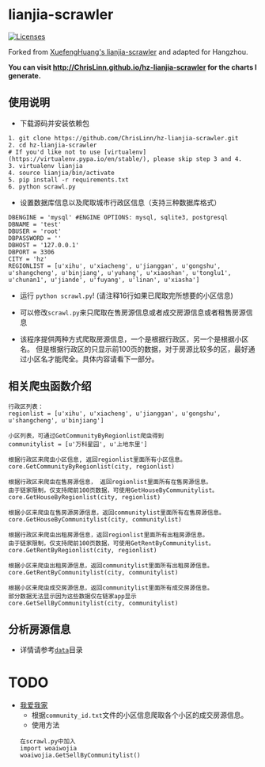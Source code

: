 # lianjia-scrawler
[![Licenses](https://img.shields.io/badge/license-bsd-orange.svg)](https://opensource.org/licenses/BSD-3-Clause)

Forked from [XuefengHuang's lianjia-scrawler](https://github.com/XuefengHuang/lianjia-scrawler) and adapted for Hangzhou.

__You can visit http://ChrisLinn.github.io/hz-lianjia-scrawler for the charts I generate.__

## 使用说明
+ 下载源码并安装依赖包
```
1. git clone https://github.com/ChrisLinn/hz-lianjia-scrawler.git
2. cd hz-lianjia-scrawler
# If you'd like not to use [virtualenv](https://virtualenv.pypa.io/en/stable/), please skip step 3 and 4.
3. virtualenv lianjia
4. source lianjia/bin/activate
5. pip install -r requirements.txt
6. python scrawl.py
```

+ 设置数据库信息以及爬取城市行政区信息（支持三种数据库格式）
```
DBENGINE = 'mysql' #ENGINE OPTIONS: mysql, sqlite3, postgresql
DBNAME = 'test'
DBUSER = 'root'
DBPASSWORD = ''
DBHOST = '127.0.0.1'
DBPORT = 3306
CITY = 'hz'
REGIONLIST = [u'xihu', u'xiacheng', u'jianggan', u'gongshu', u'shangcheng', u'binjiang', u'yuhang', u'xiaoshan', u'tonglu1', u'chunan1', u'jiande', u'fuyang', u'linan', u'xiasha']
```

+ 运行 `python scrawl.py`! (请注释16行如果已爬取完所想要的小区信息)

+ 可以修改`scrawl.py`来只爬取在售房源信息或者成交房源信息或者租售房源信息

+ 该程序提供两种方式爬取房源信息，一个是根据行政区，另一个是根据小区名。 但是根据行政区的只显示前100页的数据，对于房源比较多的区，最好通过小区名才能爬全。具体内容请看下一部分。


## 相关爬虫函数介绍
```
行政区列表：
regionlist = [u'xihu', u'xiacheng', u'jianggan', u'gongshu', u'shangcheng', u'binjiang']

小区列表，可通过GetCommunityByRegionlist爬虫得到
communitylist = [u'万科星园', u'上地东里']

根据行政区来爬虫小区信息, 返回regionlist里面所有小区信息。
core.GetCommunityByRegionlist(city, regionlist)

根据行政区来爬虫在售房源信息， 返回regionlist里面所有在售房源信息。
由于链家限制，仅支持爬前100页数据，可使用GetHouseByCommunitylist。
core.GetHouseByRegionlist(city, regionlist)

根据小区来爬虫在售房源房源信息，返回communitylist里面所有在售房源信息。
core.GetHouseByCommunitylist(city, communitylist)

根据行政区来爬虫出租房源信息，返回regionlist里面所有出租房源信息。
由于链家限制，仅支持爬前100页数据，可使用GetRentByCommunitylist。
core.GetRentByRegionlist(city, regionlist)

根据小区来爬虫出租房源信息，返回communitylist里面所有出租房源信息。
core.GetRentByCommunitylist(city, communitylist)

根据小区来爬虫成交房源信息，返回communitylist里面所有成交房源信息。
部分数据无法显示因为这些数据仅在链家app显示
core.GetSellByCommunitylist(city, communitylist)

```


## 分析房源信息
+ 详情请参考[`data`](https://github.com/ChrisLinn/hz-lianjia-scrawler/blob/master/data/lianjia.ipynb)目录

# TODO
+ [我爱我家](https://hz.5i5j.com/)
    * 根据`community_id.txt`文件的小区信息爬取各个小区的成交房源信息。
    + 使用方法
    ```
    在scrawl.py中加入
    import woaiwojia
    woaiwojia.GetSellByCommunitylist()
    ```

